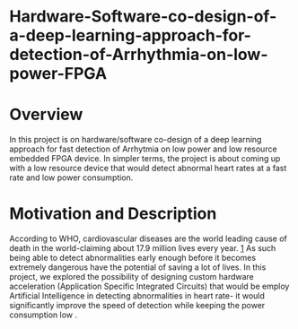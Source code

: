 # Hardware-Software-co-design-of-a-deep-learning-approach-for-detection-of-Arrhythmia-on-low-power-FPGA

# Overview
In this project is on hardware/software co-design of a deep learning approach for fast detection of Arrhytmia on low power and low resource embedded FPGA device. In simpler terms, the project is about coming up with a low resource device that would detect abnormal heart rates at a fast rate and low power consumption.

# Motivation and Description

According to WHO, cardiovascular diseases are the world leading cause of death in the world-claiming about 17.9 million lives every year. [1](https://www.who.int/health-topics/cardiovascular-diseases#tab=tab_1)
As such being able to detect abnormalities early enough before it becomes extremely dangerous have the potential of saving a lot of lives. 
In this project, we explored the possibility of designing custom hardware acceleration (Application Specific Integrated Circuits) that would be employ Artificial Intelligence in detecting abnormalities in heart rate- it would significantly improve the speed of detection while keeping the power consumption low . 
